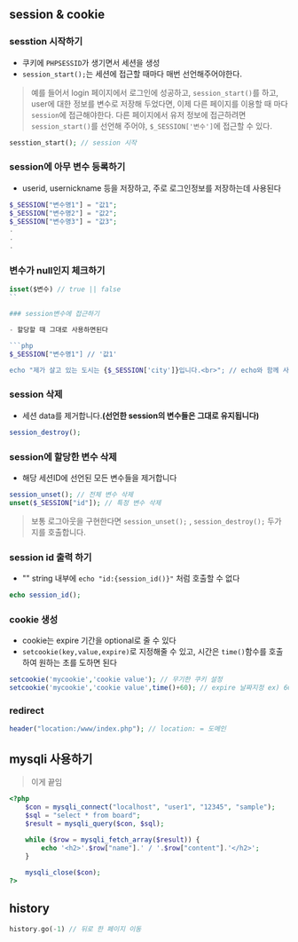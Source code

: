 ## session & cookie

### sesstion 시작하기

- 쿠키에 `PHPSESSID`가 생기면서 세션을 생성
- `session_start();`는 세션에 접근할 때마다 매번 선언해주어야한다.

> 예를 들어서 login 페이지에서 로그인에 성공하고, `session_start()`를 하고, user에 대한 정보를 변수로 저장해 두었다면, 이제 다른 페이지를 이용할 때 마다 `session`에 접근해야한다. 다른 페이지에서 유저 정보에 접근하려면 `session_start()`를 선언해 주어야, `$_SESSION['변수']`에 접근할 수 있다.

```php
sesstion_start(); // session 시작
```

### session에 아무 변수 등록하기

- userid, usernickname 등을 저장하고, 주로 로그인정보를 저장하는데 사용된다

```php
$_SESSION["변수명1"] = "값1";
$_SESSION["변수명2"] = "값2";
$_SESSION["변수명3"] = "값3";
.
.
.

```

### 변수가 null인지 체크하기

````php
isset($변수) // true || false
``

### session변수에 접근하기

- 할당할 때 그대로 사용하면된다

```php
$_SESSION["변수명1"] // '값1'

echo "제가 살고 있는 도시는 {$_SESSION['city']}입니다.<br>"; // echo와 함께 사용할때는 {} 브라켓으로 감싸주고 사용한다.
````

### session 삭제

- 세션 data를 제거합니다.**(선언한 session의 변수들은 그대로 유지됩니다)**

```php
session_destroy();
```

### session에 할당한 변수 삭제

- 해당 세션ID에 선언된 모든 변수들을 제거합니다

```php
session_unset(); // 전체 변수 삭제
unset($_SESSION["id"]); // 특정 변수 삭제
```

> 보통 로그아웃을 구현한다면 `session_unset();` , `session_destroy();` 두가지를 호출합니다.

### session id 출력 하기

- "" string 내부에 `echo "id:{session_id()}"` 처럼 호출할 수 없다

```php
echo session_id();
```

### cookie 생성

- cookie는 expire 기간을 optional로 줄 수 있다
- `setcookie(key,value,expire)`로 지정해줄 수 있고, 시간은 `time()`함수를 호출하여 원하는 초를 도하면 된다

```php
setcookie('mycookie','cookie value'); // 무기한 쿠키 설정
setcookie('mycookie','cookie value',time()+60); // expire 날짜지정 ex) 60초 이후 삭제되는 쿠키
```

### redirect

```php
header("location:/www/index.php"); // location: = 도메인
```

## mysqli 사용하기

> 이게 끝임

```php
<?php
    $con = mysqli_connect("localhost", "user1", "12345", "sample");
    $sql = "select * from board";
    $result = mysqli_query($con, $sql);
    
    while ($row = mysqli_fetch_array($result)) {
        echo '<h2>'.$row["name"].' / '.$row["content"].'</h2>';
    }

    mysqli_close($con);
?>
```

## history

```php
history.go(-1) // 뒤로 한 페이지 이동
```